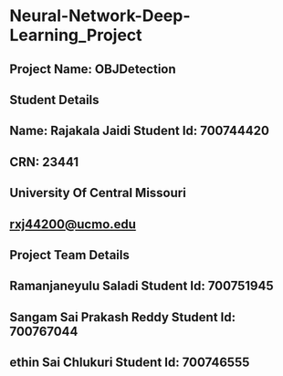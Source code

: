 # Neural-Network-Deep-Learning_Project
## Project Name: OBJDetection
## Student Details
## Name: Rajakala Jaidi Student Id: 700744420
## CRN: 23441
## University Of Central Missouri
## rxj44200@ucmo.edu
## Project Team Details
## Ramanjaneyulu Saladi              Student Id:  700751945
## Sangam Sai Prakash Reddy          Student Id:  700767044
## ethin Sai Chlukuri                Student Id: 700746555                   


